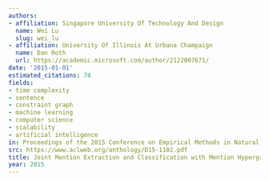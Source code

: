 ```yaml
---
authors:
- affiliation: Singapore University Of Technology And Design
  name: Wei Lu
  slug: wei_lu
- affiliation: University Of Illinois At Urbana Champaign
  name: Dan Roth
  url: https://academic.microsoft.com/author/2122007671/
date: '2015-01-01'
estimated_citations: 74
fields:
- time complexity
- sentence
- constraint graph
- machine learning
- computer science
- scalability
- artificial intelligence
in: Proceedings of the 2015 Conference on Empirical Methods in Natural Language Processing
src: https://www.aclweb.org/anthology/D15-1102.pdf
title: Joint Mention Extraction and Classification with Mention Hypergraphs
year: 2015
---
```

